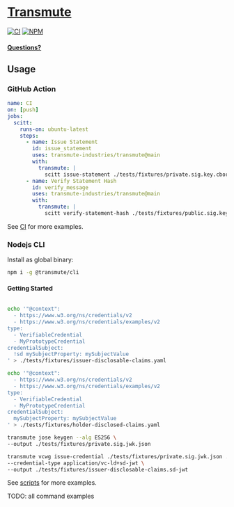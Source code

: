 # <a href="https://transmute.industries">Transmute</a>

[![CI](https://github.com/transmute-industries/transmute/actions/workflows/ci.yml/badge.svg)](https://github.com/transmute-industries/transmute/actions/workflows/ci.yml)
[![NPM](https://nodei.co/npm/@transmute/cli.png?mini=true)](https://npmjs.org/package/@transmute/cli)

#### [Questions?](https://transmute.typeform.com/to/RshfIw?typeform-source=cli)

## Usage

### GitHub Action

```yaml
name: CI
on: [push]
jobs:
  scitt:
    runs-on: ubuntu-latest
    steps:
      - name: Issue Statement
        id: issue_statement
        uses: transmute-industries/transmute@main
        with:
          transmute: |
            scitt issue-statement ./tests/fixtures/private.sig.key.cbor ./tests/fixtures/message.json --output ./tests/fixtures/message.hash-envelope.cbor
      - name: Verify Statement Hash
        id: verify_message
        uses: transmute-industries/transmute@main
        with:
          transmute: |
            scitt verify-statement-hash ./tests/fixtures/public.sig.key.cbor ./tests/fixtures/message.hash-envelope.cbor 3073d614f853aaec9a1146872c7bab75495ee678c8864ed3562f8787555c1e22
```

See [CI](./.github/workflows/ci.yml) for more examples.

### Nodejs CLI

Install as global binary:

```sh
npm i -g @transmute/cli
```

#### Getting Started

```sh

echo '"@context":
  - https://www.w3.org/ns/credentials/v2
  - https://www.w3.org/ns/credentials/examples/v2
type:
  - VerifiableCredential
  - MyPrototypeCredential
credentialSubject:
  !sd mySubjectProperty: mySubjectValue
' > ./tests/fixtures/issuer-disclosable-claims.yaml

echo '"@context":
  - https://www.w3.org/ns/credentials/v2
  - https://www.w3.org/ns/credentials/examples/v2
type:
  - VerifiableCredential
  - MyPrototypeCredential
credentialSubject:
  mySubjectProperty: mySubjectValue
' > ./tests/fixtures/holder-disclosed-claims.yaml

transmute jose keygen --alg ES256 \
--output ./tests/fixtures/private.sig.jwk.json

transmute vcwg issue-credential ./tests/fixtures/private.sig.jwk.json ./tests/fixtures/issuer-disclosable-claims.yaml \
--credential-type application/vc-ld+sd-jwt \
--output ./tests/fixtures/issuer-disclosable-claims.sd-jwt
```

See [scripts](./scripts/) for more examples.

TODO: all command examples
